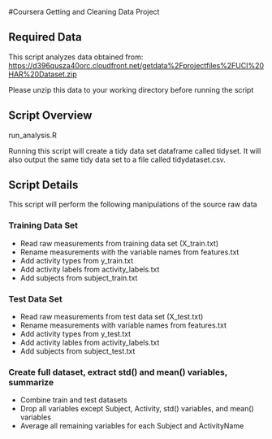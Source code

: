 #Coursera Getting and Cleaning Data Project
## Required Data
This script analyzes data obtained from: 
https://d396qusza40orc.cloudfront.net/getdata%2Fprojectfiles%2FUCI%20HAR%20Dataset.zip 

Please unzip this data to your working directory before running the script

## Script Overview
run_analysis.R

Running this script will create a tidy data set dataframe called tidyset.
It will also output the same tidy data set to a file called tidydataset.csv.

## Script Details
This script will perform the following manipulations of the source raw data

### Training Data Set
* Read raw measurements from training data set (X_train.txt)
* Rename measurements with the variable names from features.txt
* Add activity types from y_train.txt
* Add activity labels from activity_labels.txt
* Add subjects from subject_train.txt

### Test Data Set
* Read raw measurements from test data set (X_test.txt)
* Rename measurements with variable names from features.txt
* Add activity types from y_test.txt
* Add activity lables from activity_labels.txt
* Add subjects from subject_test.txt

### Create full dataset, extract std() and mean() variables, summarize
* Combine train and test datasets
* Drop all variables except Subject, Activity, std() variables, and mean() variables
* Average all remaining variables for each Subject and ActivityName 

